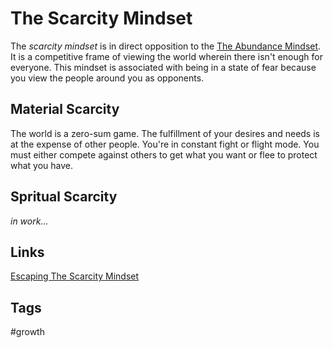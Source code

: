 # The Scarcity Mindset
The *scarcity mindset* is in direct opposition to the [The Abundance Mindset](../202308040125/README.md). It is a competitive frame of viewing the world wherein there isn't enough for everyone. This mindset is associated with being in a state of fear because you view the people around you as opponents.  

## Material Scarcity
The world is a zero-sum game. The fulfillment of your desires and needs is at the expense of other people. You're in constant fight or flight mode. You must either compete against others to get what you want or flee to protect what you have.  

## Spritual Scarcity
*in work...*

## Links
[Escaping The Scarcity Mindset](../202308041621/README.md)

## Tags
#growth
